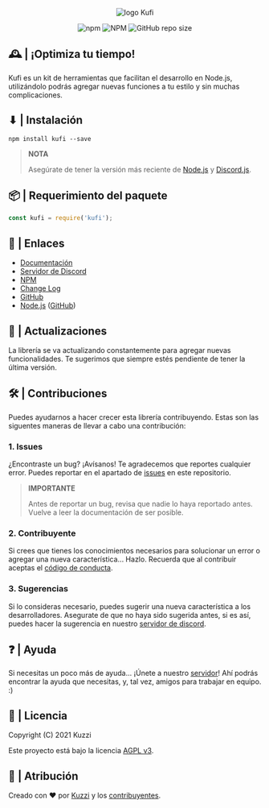 <div align="center">
    <p>
        <img src="https://cdn.discordapp.com/attachments/852034128660004913/861441405992566784/logokuf.png" alt="logo Kufi">
    </p>
    <p>
        <img alt="npm" src="https://img.shields.io/npm/v/kufi?color=C7A486&logo=npm&style=for-the-badge">
        <img alt="NPM" src="https://img.shields.io/npm/l/kufi?color=C7A486&label=licencia&logo=npm&style=for-the-badge">
        <img alt="GitHub repo size" src="https://img.shields.io/github/repo-size/Kuzzi01/kufi?color=C7A486&logo=github&style=for-the-badge">
    </p>
</div>


## 🕰 | ¡Optimiza tu tiempo!

Kufi es un kit de herramientas que facilitan el desarrollo en Node.js, utilizándolo podrás agregar nuevas funciones a tu estilo y sin muchas complicaciones.

## ⬇ | Instalación

```sh-session
npm install kufi --save
```

> **NOTA**
> 
> Asegúrate de tener la versión más reciente de [Node.js](https://nodejs.org/es/download/) y [Discord.js](https://discord.js.org/#/).


## 📦 | Requerimiento del paquete

```javascript
const kufi = require('kufi');
```


## 🔗 | Enlaces

- [Documentación](https://docs.kufi.cf/)
- [Servidor de Discord](https://discord.gg/UmwPtqyKbE)
- [NPM](https://www.npmjs.com/package/kufi)
- [Change Log](https://docs.kufi.cf/acerca-de/changelog)
- [GitHub](https://github.com/Kuzzi01/kufi/)
- [Node.js](https://nodejs.org/es/) ([GitHub](https://github.com/nodejs/node))


## 🔄 | Actualizaciones

La librería se va actualizando constantemente para agregar nuevas funcionalidades. Te sugerimos que siempre estés pendiente de tener la última versión.


## 🛠 | Contribuciones

Puedes ayudarnos a hacer crecer esta librería contribuyendo. Estas son las siguentes maneras de llevar a cabo una contribución:

### 1. Issues
¿Encontraste un bug? ¡Avísanos! Te agradecemos que reportes cualquier error.
Puedes reportar en el apartado de [issues](https://github.com/Kuzzi01/kufi/issues) en este repositorio.

> **IMPORTANTE**
> 
> Antes de reportar un bug, revisa que nadie lo haya reportado antes. Vuelve a leer la documentación de ser posible.

### 2. Contribuyente
Si crees que tienes los conocimientos necesarios para solucionar un error o agregar una nueva característica... Hazlo.
Recuerda que al contribuir aceptas el [código de conducta](https://github.com/Kuzzi01/kufi/blob/main/code_of_conduct.md).

### 3. Sugerencias
Si lo consideras necesario, puedes sugerir una nueva característica a los desarrolladores. Asegurate de que no haya sido sugerida antes, si es así, puedes hacer la sugerencia en nuestro [servidor de discord](https://discord.gg/UmwPtqyKbE).


## ❓ | Ayuda
Si necesitas un poco más de ayuda... ¡Únete a nuestro [servidor](https://discord.gg/UmwPtqyKbE)! Ahí podrás encontrar la ayuda que necesitas, y, tal vez, amigos para trabajar en equipo. :)


## 📜 | Licencia
Copyright (C) 2021 Kuzzi

Este proyecto está bajo la licencia [AGPL v3](https://www.gnu.org/licenses/agpl-3.0.en.html).


## 📝 | Atribución
Creado con ❤️ por [Kuzzi](https://github.com/Kuzzi01/) y los [contribuyentes](https://github.com/Kuzzi01/kufi/graphs/contributors).